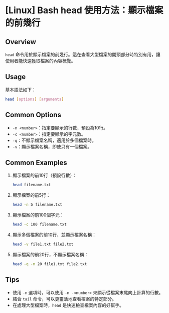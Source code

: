 # [Linux] Bash head 使用方法：顯示檔案的前幾行

## Overview
`head` 命令用於顯示檔案的前幾行。這在查看大型檔案的開頭部分時特別有用，讓使用者能快速獲取檔案的內容概覽。

## Usage
基本語法如下：
```bash
head [options] [arguments]
```

## Common Options
- `-n <number>`：指定要顯示的行數，預設為10行。
- `-c <number>`：指定要顯示的字元數。
- `-q`：不顯示檔案名稱，適用於多個檔案時。
- `-v`：顯示檔案名稱，即使只有一個檔案。

## Common Examples
1. 顯示檔案的前10行（預設行數）：
   ```bash
   head filename.txt
   ```

2. 顯示檔案的前5行：
   ```bash
   head -n 5 filename.txt
   ```

3. 顯示檔案的前100個字元：
   ```bash
   head -c 100 filename.txt
   ```

4. 顯示多個檔案的前10行，並顯示檔案名稱：
   ```bash
   head -v file1.txt file2.txt
   ```

5. 顯示檔案的前20行，不顯示檔案名稱：
   ```bash
   head -q -n 20 file1.txt file2.txt
   ```

## Tips
- 使用 `-n` 選項時，可以使用 `-n -<number>` 來顯示從檔案末尾向上計算的行數。
- 結合 `tail` 命令，可以更靈活地查看檔案的特定部分。
- 在處理大型檔案時，`head` 是快速檢查檔案內容的好幫手。